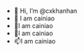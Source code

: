 - 👋 Hi, I’m @cxkhanhan
- 👀 I am cainiao
- 🌱I am cainiao
- 💞️I am cainiao
- 📫I am cainiao

<!---
cxkhanhan/cxkhanhan is a ✨ special ✨ repository because its `README.md` (this file) appears on your GitHub profile.
You can click the Preview link to take a look at your changes.
--->
